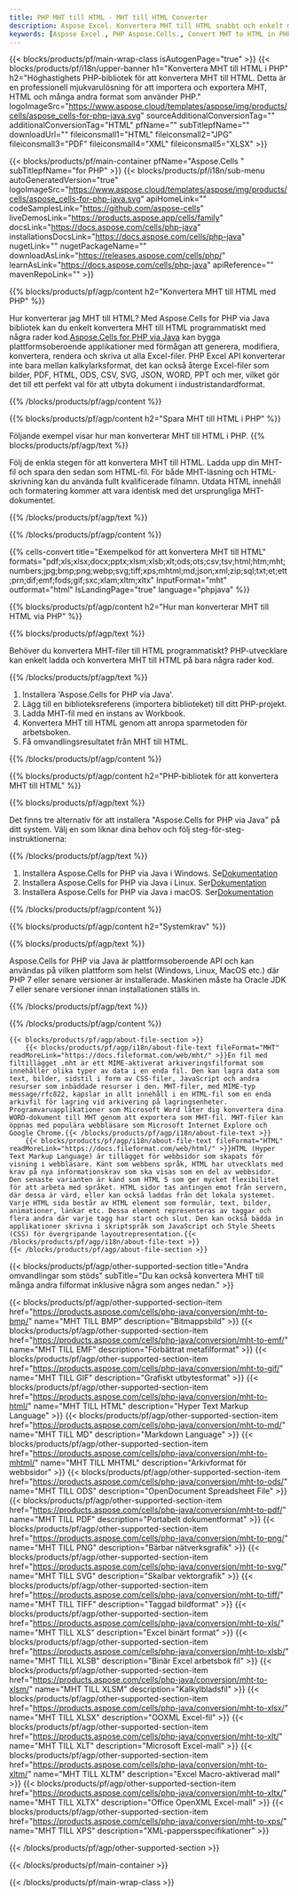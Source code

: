 ```yaml
---
title: PHP MHT till HTML - MHT till HTML Converter
description: Aspose Excel. Konvertera MHT till HTML snabbt och enkelt med Aspose.Cells. PHP MHT till HTML. PHP Spara MHT till HTML. Spara MHT som HTML med PHP.
keywords: [Aspose Excel., PHP Aspose.Cells., Convert MHT to HTML in PHP., Save MHT to HTML using PHP., PHP MHT to HTML saveformat., MHT to HTML Converter., PHP Save MHT as HTML]
---
```

{{< blocks/products/pf/main-wrap-class isAutogenPage="true" >}}
{{< blocks/products/pf/i18n/upper-banner h1="Konvertera MHT till HTML i PHP" h2="Höghastighets PHP-bibliotek för att konvertera MHT till HTML. Detta är en professionell mjukvarulösning för att importera och exportera MHT, HTML och många andra format som använder PHP." logoImageSrc="https://www.aspose.cloud/templates/aspose/img/products/cells/aspose_cells-for-php-java.svg" sourceAdditionalConversionTag="" additionalConversionTag="HTML" pfName="" subTitlepfName="" downloadUrl="" fileiconsmall1="HTML" fileiconsmall2="JPG" fileiconsmall3="PDF" fileiconsmall4="XML" fileiconsmall5="XLSX" >}}

{{< blocks/products/pf/main-container pfName="Aspose.Cells " subTitlepfName="for PHP" >}}
{{< blocks/products/pf/i18n/sub-menu autoGeneratedVersion="true" logoImageSrc="https://www.aspose.cloud/templates/aspose/img/products/cells/aspose_cells-for-php-java.svg" apiHomeLink="" codeSamplesLink="https://github.com/aspose-cells" liveDemosLink="https://products.aspose.app/cells/family" docsLink="https://docs.aspose.com/cells/php-java" installationsDocsLink="https://docs.aspose.com/cells/php-java" nugetLink="" nugetPackageName="" downloadAsLink="https://releases.aspose.com/cells/php/" learnAsLink="https://docs.aspose.com/cells/php-java" apiReference="" mavenRepoLink="" >}}


{{% blocks/products/pf/agp/content h2="Konvertera MHT till HTML med PHP" %}}

Hur konverterar jag MHT till HTML? Med Aspose.Cells for PHP via Java bibliotek kan du enkelt konvertera MHT till HTML programmatiskt med några rader kod.[Aspose.Cells for PHP via Java](https://products.aspose.com/cells/php-java/) kan bygga plattformsoberoende applikationer med förmågan att generera, modifiera, konvertera, rendera och skriva ut alla Excel-filer. PHP Excel API konverterar inte bara mellan kalkylarksformat, det kan också återge Excel-filer som bilder, PDF, HTML, ODS, CSV, SVG, JSON, WORD, PPT och mer, vilket gör det till ett perfekt val för att utbyta dokument i industristandardformat.
 
{{% /blocks/products/pf/agp/content %}}

{{% blocks/products/pf/agp/content h2="Spara MHT till HTML i PHP" %}}

Följande exempel visar hur man konverterar MHT till HTML i PHP.
{{% blocks/products/pf/agp/text %}}

Följ de enkla stegen för att konvertera MHT till HTML. Ladda upp din MHT-fil och spara den sedan som HTML-fil. För både MHT-läsning och HTML-skrivning kan du använda fullt kvalificerade filnamn. Utdata HTML innehåll och formatering kommer att vara identisk med det ursprungliga MHT-dokumentet.

{{% /blocks/products/pf/agp/text %}}

{{% /blocks/products/pf/agp/content %}}

{{% cells-convert title="Exempelkod för att konvertera MHT till HTML" formats="pdf;xls;xlsx;docx;pptx;xlsm;xlsb;xlt;ods;ots;csv;tsv;html;htm;mht;numbers;jpg;bmp;png;webp;svg;tiff;xps;mhtml;md;json;xml;zip;sql;txt;et;ett;prn;dif;emf;fods;gif;sxc;xlam;xltm;xltx" InputFormat="mht" outformat="html" IsLandingPage="true" language="phpjava" %}}

{{% blocks/products/pf/agp/content h2="Hur man konverterar MHT till HTML via PHP" %}}

{{% blocks/products/pf/agp/text %}}

Behöver du konvertera MHT-filer till HTML programmatiskt? PHP-utvecklare kan enkelt ladda och konvertera MHT till HTML på bara några rader kod.

{{% /blocks/products/pf/agp/text %}}

1.  Installera 'Aspose.Cells for PHP via Java'.
1.  Lägg till en biblioteksreferens (importera biblioteket) till ditt PHP-projekt.
1.  Ladda MHT-fil med en instans av Workbook.
1.  Konvertera MHT till HTML genom att anropa sparmetoden för arbetsboken.
1.  Få omvandlingsresultatet från MHT till HTML.

{{% /blocks/products/pf/agp/content %}}

{{% blocks/products/pf/agp/content h2="PHP-bibliotek för att konvertera MHT till HTML" %}}

{{% blocks/products/pf/agp/text %}}

Det finns tre alternativ för att installera "Aspose.Cells for PHP via Java" på ditt system. Välj en som liknar dina behov och följ steg-för-steg-instruktionerna:

{{% /blocks/products/pf/agp/text %}}

1.  Installera Aspose.Cells for PHP via Java i Windows. Se[Dokumentation](https://docs.aspose.com/cells/php-java/setup-and-installation-guidelines/#windows)
1.  Installera Aspose.Cells for PHP via Java i Linux. Ser[Dokumentation](https://docs.aspose.com/cells/php-java/setup-and-installation-guidelines/#linux)
1.  Installera Aspose.Cells for PHP via Java i macOS. Ser[Dokumentation](https://docs.aspose.com/cells/php-java/setup-and-installation-guidelines/#mac)

{{% /blocks/products/pf/agp/content %}}

{{% blocks/products/pf/agp/content h2="Systemkrav" %}}

{{% blocks/products/pf/agp/text %}}

Aspose.Cells for PHP via Java är plattformsoberoende API och kan användas på vilken plattform som helst (Windows, Linux, MacOS etc.) där PHP 7 eller senare versioner är installerade. Maskinen måste ha Oracle JDK 7 eller senare versioner innan installationen ställs in.
 
{{% /blocks/products/pf/agp/text %}}


{{% /blocks/products/pf/agp/content %}}

<!-- aboutfile Starts -->
    {{< blocks/products/pf/agp/about-file-section >}}
        {{< blocks/products/pf/agp/i18n/about-file-text fileFormat="MHT" readMoreLink="https://docs.fileformat.com/web/mht/" >}}En fil med filtillägget .mht är ett MIME-aktiverat arkiveringsfilformat som innehåller olika typer av data i en enda fil. Den kan lagra data som text, bilder, sidstil i form av CSS-filer, JavaScript och andra resurser som inbäddade resurser i den. MHT-filer, med MIME-typ message/rfc822, kapslar in allt innehåll i en HTML-fil som en enda arkivfil för lagring vid arkivering på lagringsenheter. Programvaruapplikationer som Microsoft Word låter dig konvertera dina WORD-dokument till MHT genom att exportera som MHT-fil. MHT-filer kan öppnas med populära webbläsare som Microsoft Internet Explore och Google Chrome.{{< /blocks/products/pf/agp/i18n/about-file-text >}}
        {{< blocks/products/pf/agp/i18n/about-file-text fileFormat="HTML" readMoreLink="https://docs.fileformat.com/web/html/" >}}HTML (Hyper Text Markup Language) är tillägget för webbsidor som skapats för visning i webbläsare. Känt som webbens språk, HTML har utvecklats med krav på nya informationskrav som ska visas som en del av webbsidor. Den senaste varianten är känd som HTML 5 som ger mycket flexibilitet för att arbeta med språket. HTML sidor tas antingen emot från servern, där dessa är värd, eller kan också laddas från det lokala systemet. Varje HTML sida består av HTML element som formulär, text, bilder, animationer, länkar etc. Dessa element representeras av taggar och flera andra där varje tagg har start och slut. Den kan också bädda in applikationer skrivna i skriptspråk som JavaScript och Style Sheets (CSS) för övergripande layoutrepresentation.{{< /blocks/products/pf/agp/i18n/about-file-text >}}
    {{< /blocks/products/pf/agp/about-file-section >}}
<!-- aboutfile Ends -->

{{< blocks/products/pf/agp/other-supported-section title="Andra omvandlingar som stöds" subTitle="Du kan också konvertera MHT till många andra filformat inklusive några som anges nedan." >}}

{{< blocks/products/pf/agp/other-supported-section-item href="https://products.aspose.com/cells/php-java/conversion/mht-to-bmp/" name="MHT TILL BMP" description="Bitmappsbild" >}}
{{< blocks/products/pf/agp/other-supported-section-item href="https://products.aspose.com/cells/php-java/conversion/mht-to-emf/" name="MHT TILL EMF" description="Förbättrat metafilformat" >}}
{{< blocks/products/pf/agp/other-supported-section-item href="https://products.aspose.com/cells/php-java/conversion/mht-to-gif/" name="MHT TILL GIF" description="Grafiskt utbytesformat" >}}
{{< blocks/products/pf/agp/other-supported-section-item href="https://products.aspose.com/cells/php-java/conversion/mht-to-html/" name="MHT TILL HTML" description="Hyper Text Markup Language" >}}
{{< blocks/products/pf/agp/other-supported-section-item href="https://products.aspose.com/cells/php-java/conversion/mht-to-md/" name="MHT TILL MD" description="Markdown Language" >}}
{{< blocks/products/pf/agp/other-supported-section-item href="https://products.aspose.com/cells/php-java/conversion/mht-to-mhtml/" name="MHT TILL MHTML" description="Arkivformat för webbsidor" >}}
{{< blocks/products/pf/agp/other-supported-section-item href="https://products.aspose.com/cells/php-java/conversion/mht-to-ods/" name="MHT TILL ODS" description="OpenDocument Spreadsheet File" >}}
{{< blocks/products/pf/agp/other-supported-section-item href="https://products.aspose.com/cells/php-java/conversion/mht-to-pdf/" name="MHT TILL PDF" description="Portabelt dokumentformat" >}}
{{< blocks/products/pf/agp/other-supported-section-item href="https://products.aspose.com/cells/php-java/conversion/mht-to-png/" name="MHT TILL PNG" description="Bärbar nätverksgrafik" >}}
{{< blocks/products/pf/agp/other-supported-section-item href="https://products.aspose.com/cells/php-java/conversion/mht-to-svg/" name="MHT TILL SVG" description="Skalbar vektorgrafik" >}}
{{< blocks/products/pf/agp/other-supported-section-item href="https://products.aspose.com/cells/php-java/conversion/mht-to-tiff/" name="MHT TILL TIFF" description="Taggad bildformat" >}}
{{< blocks/products/pf/agp/other-supported-section-item href="https://products.aspose.com/cells/php-java/conversion/mht-to-xls/" name="MHT TILL XLS" description="Excel binärt format" >}}
{{< blocks/products/pf/agp/other-supported-section-item href="https://products.aspose.com/cells/php-java/conversion/mht-to-xlsb/" name="MHT TILL XLSB" description="Binär Excel arbetsbok fil" >}}
{{< blocks/products/pf/agp/other-supported-section-item href="https://products.aspose.com/cells/php-java/conversion/mht-to-xlsm/" name="MHT TILL XLSM" description="Kalkylbladsfil" >}}
{{< blocks/products/pf/agp/other-supported-section-item href="https://products.aspose.com/cells/php-java/conversion/mht-to-xlsx/" name="MHT TILL XLSX" description="OOXML Excel-fil" >}}
{{< blocks/products/pf/agp/other-supported-section-item href="https://products.aspose.com/cells/php-java/conversion/mht-to-xlt/" name="MHT TILL XLT" description="Microsoft Excel-mall" >}}
{{< blocks/products/pf/agp/other-supported-section-item href="https://products.aspose.com/cells/php-java/conversion/mht-to-xltm/" name="MHT TILL XLTM" description="Excel Macro-aktiverad mall" >}}
{{< blocks/products/pf/agp/other-supported-section-item href="https://products.aspose.com/cells/php-java/conversion/mht-to-xltx/" name="MHT TILL XLTX" description="Office OpenXML Excel-mall" >}}
{{< blocks/products/pf/agp/other-supported-section-item href="https://products.aspose.com/cells/php-java/conversion/mht-to-xps/" name="MHT TILL XPS" description="XML-pappersspecifikationer" >}}

{{< /blocks/products/pf/agp/other-supported-section >}}

{{< /blocks/products/pf/main-container >}}
    
{{< /blocks/products/pf/main-wrap-class >}}
